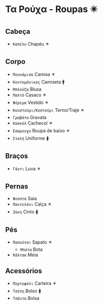 # Τα Ρούχα - Roupas ✴️

## Cabeça

-   `Καπέλο` Chapéu ✴️

## Corpo

-   `Πουκάμισο` Camisa ✴️
-   `Κοντομάνικος` Camiseta 🚹
-   `Μπλούζα` Blusa
-   `Παλτό` Casaco ✴️
-   `Φόρεμα` Vestido ✴️
-   `Κουστούμι/Κοστούμι` Terno/Traje ✴️
-   `Γραβάτα` Gravata
-   `Κασκόλ` Cachecol ✴️
-   `Εσώρουχο` Roupa de baixo ✴️
-   `Στολή` Uniforme 🚺

## Braços

-   `Γάντι` Luva ✴️

## Pernas

-   `Φούστα` Saia
-   `Παντελόνι` Calça ✴️
-   `Ζώνη` Cinto 🚺

## Pés

-   `Παπούτσι` Sapato ✴️
    -   `Μπότα` Bota
-   `Κάλτσα` Meia

## Acessórios

-   `Πορτοφόλι` Carteira ✴️
-   `Τσέπη` Bolso 🚺
-   `Τσάντα` Bolsa
